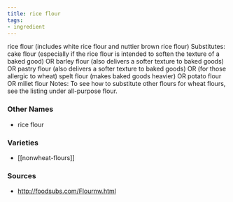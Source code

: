 ```yaml
---
title: rice flour
tags:
- ingredient
---
```

rice flour (includes white rice flour and nuttier brown rice flour) Substitutes: cake flour (especially if the rice flour is intended to soften the texture of a baked good) OR barley flour (also delivers a softer texture to baked goods) OR pastry flour (also delivers a softer texture to baked goods) OR (for those allergic to wheat) spelt flour (makes baked goods heavier) OR potato flour OR millet flour Notes: To see how to substitute other flours for wheat flours, see the listing under all-purpose flour.

### Other Names

* rice flour

### Varieties

* [[nonwheat-flours]]

### Sources
* http://foodsubs.com/Flournw.html
